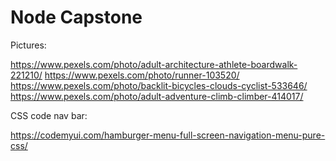 # Node Capstone

Pictures:

https://www.pexels.com/photo/adult-architecture-athlete-boardwalk-221210/
https://www.pexels.com/photo/runner-103520/
https://www.pexels.com/photo/backlit-bicycles-clouds-cyclist-533646/
https://www.pexels.com/photo/adult-adventure-climb-climber-414017/

CSS code nav bar: 

https://codemyui.com/hamburger-menu-full-screen-navigation-menu-pure-css/